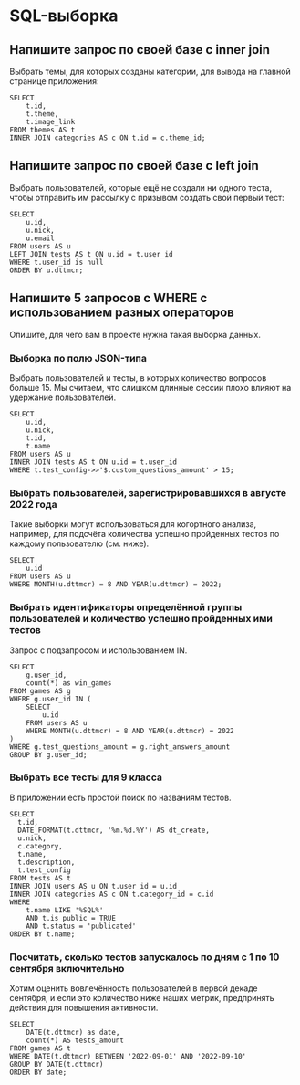 # SQL-выборка

## Напишите запрос по своей базе с inner join

Выбрать темы, для которых созданы категории, для вывода на главной странице приложения:

```
SELECT
    t.id,
    t.theme,
    t.image_link
FROM themes AS t
INNER JOIN categories AS c ON t.id = c.theme_id; 
```

## Напишите запрос по своей базе с left join

Выбрать пользователей, которые ещё не создали ни одного теста, чтобы отправить им рассылку с призывом создать свой первый тест:

```
SELECT
    u.id,
    u.nick,
    u.email
FROM users AS u
LEFT JOIN tests AS t ON u.id = t.user_id
WHERE t.user_id is null
ORDER BY u.dttmcr;
```

## Напишите 5 запросов с WHERE с использованием разных операторов 

Опишите, для чего вам в проекте нужна такая выборка данных.

### Выборка по полю JSON-типа

Выбрать пользователей и тесты, в которых количество вопросов больше 15. Мы считаем, что слишком длинные сессии плохо влияют на удержание пользователей.

```
SELECT
    u.id,
    u.nick,
    t.id,
    t.name
FROM users AS u
INNER JOIN tests AS t ON u.id = t.user_id
WHERE t.test_config->>'$.custom_questions_amount' > 15;
```

### Выбрать пользователей, зарегистрировавшихся в августе 2022 года

Такие выборки могут использоваться для когортного анализа, например, для подсчёта количества успешно пройденных тестов по каждому пользователю (см. ниже).

```
SELECT 
    u.id
FROM users AS u
WHERE MONTH(u.dttmcr) = 8 AND YEAR(u.dttmcr) = 2022;
```

### Выбрать идентификаторы определённой группы пользователей и количество успешно пройденных ими тестов

Запрос с подзапросом и использованием IN.

```
SELECT
    g.user_id,
    count(*) as win_games
FROM games AS g
WHERE g.user_id IN (
    SELECT 
        u.id
    FROM users AS u
    WHERE MONTH(u.dttmcr) = 8 AND YEAR(u.dttmcr) = 2022
)
WHERE g.test_questions_amount = g.right_answers_amount
GROUP BY g.user_id;
```

### Выбрать все тесты для 9 класса

В приложении есть простой поиск по названиям тестов.

```
SELECT
  t.id,
  DATE_FORMAT(t.dttmcr, '%m.%d.%Y') AS dt_create,
  u.nick,
  c.category,
  t.name,
  t.description,
  t.test_config
FROM tests AS t
INNER JOIN users AS u ON t.user_id = u.id
INNER JOIN categories AS c ON t.category_id = c.id
WHERE 
    t.name LIKE '%SQL%'
    AND t.is_public = TRUE
    AND t.status = 'publicated'
ORDER BY t.name;
```

### Посчитать, сколько тестов запускалось по дням с 1 по 10 сентября включительно

Хотим оценить вовлечённость пользователей в первой декаде сентября, и если это количество ниже наших метрик, предпринять действия для повышения активности.

```
SELECT 
    DATE(t.dttmcr) as date,
    count(*) AS tests_amount
FROM games AS t
WHERE DATE(t.dttmcr) BETWEEN '2022-09-01' AND '2022-09-10'
GROUP BY DATE(t.dttmcr)
ORDER BY date;
```
